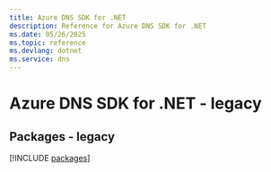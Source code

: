 ```yaml
---
title: Azure DNS SDK for .NET
description: Reference for Azure DNS SDK for .NET
ms.date: 05/26/2025
ms.topic: reference
ms.devlang: dotnet
ms.service: dns
---
```

# Azure DNS SDK for .NET - legacy
## Packages - legacy
[!INCLUDE [packages](dns-index.md)]